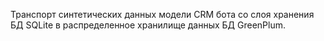 Транспорт синтетических данных модели CRM бота со слоя хранения БД SQLite в распределенное хранилище данных БД GreenPlum.
